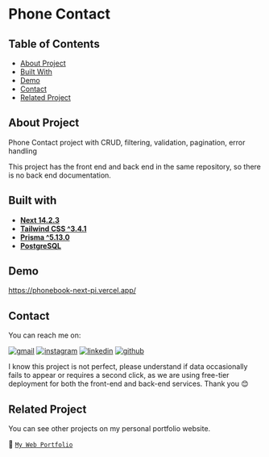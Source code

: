 # Phone Contact

## Table of Contents

- [About Project](#about-project)
- [Built With](#built-with)
- [Demo](#demo)
- [Contact](#contact)
- [Related Project](#related-project)

## About Project

Phone Contact project with CRUD, filtering, validation, pagination, error handling

This project has the front end and back end in the same repository, so there is no back end documentation.

## Built with

- [**Next 14.2.3**](https://nextjs.org/docs/getting-started/installation)
- [**Tailwind CSS ^3.4.1**](https://tailwindcss.com/docs/installation)
- [**Prisma ^5.13.0**](https://www.prisma.io/docs/getting-started)
- [**PostgreSQL**](https://vercel.com/docs/storage/vercel-postgres)

## Demo

https://phonebook-next-pi.vercel.app/

## Contact

You can reach me on:

[![gmail](https://img.shields.io/badge/Gmail-D14836?style=for-the-badge&logo=gmail&logoColor=white)](mailto:yongkisatrias@gmail.com)
[![instagram](https://img.shields.io/badge/Instagram-E4405F?style=for-the-badge&logo=instagram&logoColor=white)](https://instagram.com/yongkisatrias)
[![linkedin](https://img.shields.io/badge/linkedin-0A66C2?style=for-the-badge&logo=linkedin&logoColor=white)](https://www.linkedin.com/in/yongkisatrias)
[![github](https://img.shields.io/badge/Github-232b2b?style=for-the-badge&logo=github&logoColor=white)](https://www.github.com/yongkisatrias)

I know this project is not perfect, please understand if data occasionally fails to appear or requires a second click, as we are using free-tier deployment for both the front-end and back-end services. Thank you 😊

## Related Project

You can see other projects on my personal portfolio website.

🚀 [`My Web Portfolio`](https://yongki-portfolio.vercel.app/)
